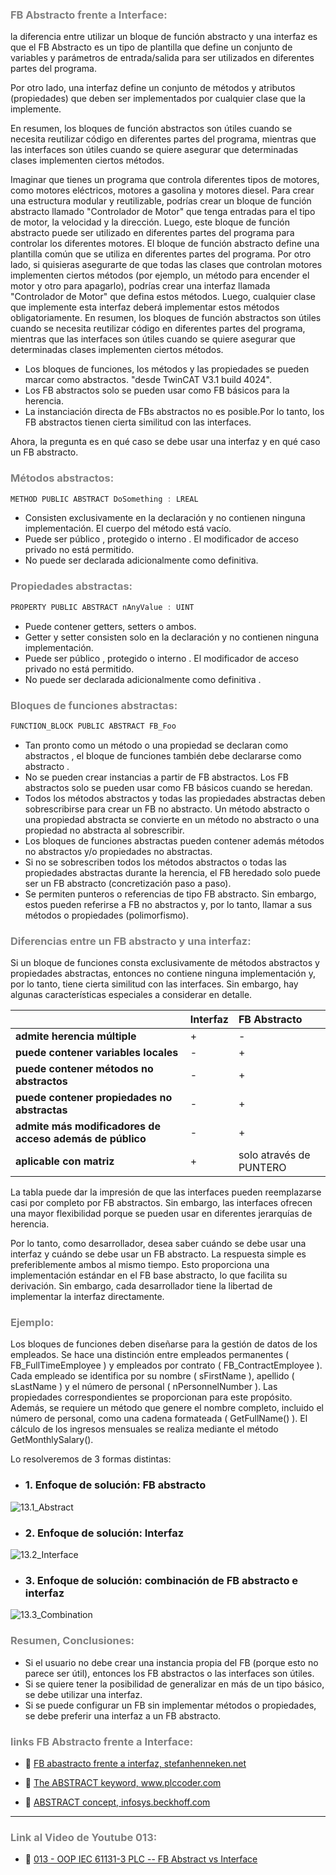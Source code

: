 ### <span style="color:grey"> FB Abstracto frente a Interface:</span>

la diferencia entre utilizar un bloque de función abstracto y una interfaz es que el FB Abstracto es un tipo de plantilla que define un conjunto de variables y parámetros de entrada/salida para ser utilizados en diferentes partes del programa. 

Por otro lado, una interfaz define un conjunto de métodos y atributos (propiedades) que deben ser implementados por cualquier clase que la implemente. 

En resumen, los bloques de función abstractos son útiles cuando se necesita reutilizar código en diferentes partes del programa, mientras que las interfaces son útiles cuando se quiere asegurar que determinadas clases implementen ciertos métodos.

Imaginar que tienes un programa que controla diferentes tipos de motores, como motores eléctricos, motores a gasolina y motores diesel. Para crear una estructura modular y reutilizable, podrías crear un bloque de función abstracto llamado "Controlador de Motor" que tenga entradas para el tipo de motor, la velocidad y la dirección. Luego, este bloque de función abstracto puede ser utilizado en diferentes partes del programa para controlar los diferentes motores. El bloque de función abstracto define una plantilla común que se utiliza en diferentes partes del programa. Por otro lado, si quisieras asegurarte de que todas las clases que controlan motores implementen ciertos métodos (por ejemplo, un método para encender el motor y otro para apagarlo), podrías crear una interfaz llamada "Controlador de Motor" que defina estos métodos. Luego, cualquier clase que implemente esta interfaz deberá implementar estos métodos obligatoriamente. En resumen, los bloques de función abstractos son útiles cuando se necesita reutilizar código en diferentes partes del programa, mientras que las interfaces son útiles cuando se quiere asegurar que determinadas clases implementen ciertos métodos.

- Los bloques de funciones, los métodos y las propiedades se pueden marcar como abstractos. "desde TwinCAT V3.1 build 4024".
- Los FB abstractos solo se pueden usar como FB básicos para la herencia.
- La instanciación directa de FBs abstractos no es posible.Por lo tanto, los FB abstractos tienen cierta similitud con las interfaces.

Ahora, la pregunta es en qué caso se debe usar una interfaz y en qué caso un FB abstracto.
### <span style="color:grey">Métodos abstractos:</span>
```javascript
METHOD PUBLIC ABSTRACT DoSomething : LREAL
```

- Consisten exclusivamente en la declaración y no contienen ninguna implementación. El cuerpo del método está vacío.
- Puede ser público , protegido o interno . El modificador de acceso privado no está permitido.
- No puede ser declarada adicionalmente como definitiva.
### <span style="color:grey">Propiedades abstractas:</span>
```javascript
PROPERTY PUBLIC ABSTRACT nAnyValue : UINT
```

- Puede contener getters, setters o ambos.
- Getter y setter consisten solo en la declaración y no contienen ninguna implementación.
- Puede ser público , protegido o interno . El modificador de acceso privado no está permitido.
- No puede ser declarada adicionalmente como definitiva .
### <span style="color:grey">Bloques de funciones abstractas:</span>
```javascript
FUNCTION_BLOCK PUBLIC ABSTRACT FB_Foo
```

- Tan pronto como un método o una propiedad se declaran como abstractos , el bloque de funciones también debe declararse como abstracto .
- No se pueden crear instancias a partir de FB abstractos. Los FB abstractos solo se pueden usar como FB básicos cuando se heredan.
- Todos los métodos abstractos y todas las propiedades abstractas deben sobrescribirse para crear un FB no abstracto. Un método abstracto o una propiedad abstracta se convierte en un método no abstracto o una propiedad no abstracta al sobrescribir.
- Los bloques de funciones abstractas pueden contener además métodos no abstractos y/o propiedades no abstractas.
- Si no se sobrescriben todos los métodos abstractos o todas las propiedades abstractas durante la herencia, el FB heredado solo puede ser un FB abstracto (concretización paso a paso).
- Se permiten punteros o referencias de tipo FB abstracto. Sin embargo, estos pueden referirse a FB no abstractos y, por lo tanto, llamar a sus métodos o propiedades (polimorfismo).
### <span style="color:grey">Diferencias entre un FB abstracto y una interfaz:</span>
Si un bloque de funciones consta exclusivamente de métodos abstractos y propiedades abstractas, entonces no contiene ninguna implementación y, por lo tanto, tiene cierta similitud con las interfaces. Sin embargo, hay algunas características especiales a considerar en detalle.

|  | **Interfaz**  | **FB Abstracto** |
|:------------- |:----------------| :-------------| 
| **admite herencia múltiple**         | + | - |
| **puede contener variables locales**       | - | + |
| **puede contener métodos no abstractos**          | - | + |
| **puede contener propiedades no abstractas**       | - | + |
| **admite más modificadores de acceso además de público**        | - | + | 
| **aplicable con matriz**      | + | solo através de PUNTERO |

La tabla puede dar la impresión de que las interfaces pueden reemplazarse casi por completo por FB abstractos. Sin embargo, las interfaces ofrecen una mayor flexibilidad porque se pueden usar en diferentes jerarquías de herencia.

Por lo tanto, como desarrollador, desea saber cuándo se debe usar una interfaz y cuándo se debe usar un FB abstracto. La respuesta simple es preferiblemente ambos al mismo tiempo. Esto proporciona una implementación estándar en el FB base abstracto, lo que facilita su derivación. Sin embargo, cada desarrollador tiene la libertad de implementar la interfaz directamente.
### <span style="color:grey">Ejemplo:</span>
Los bloques de funciones deben diseñarse para la gestión de datos de los empleados. Se hace una distinción entre empleados permanentes ( FB_FullTimeEmployee ) y empleados por contrato ( FB_ContractEmployee ). Cada empleado se identifica por su nombre ( sFirstName ), apellido ( sLastName ) y el número de personal ( nPersonnelNumber ). Las propiedades correspondientes se proporcionan para este propósito. Además, se requiere un método que genere el nombre completo, incluido el número de personal, como una cadena formateada ( GetFullName() ). El cálculo de los ingresos mensuales se realiza mediante el método GetMonthlySalary().

Lo resolveremos de 3 formas distintas:

- ### 1. Enfoque de solución: FB abstracto
![13.1_Abstract](../imagenes/13.1_Abstract.png)

- ### 2. Enfoque de solución: Interfaz
![13.2_Interface](../imagenes/13.2_Interface.png)

- ### 3. Enfoque de solución: combinación de FB abstracto e interfaz
![13.3_Combination](../imagenes/13.3_Combination.png)
### <span style="color:grey">Resumen, Conclusiones:</span>
- Si el usuario no debe crear una instancia propia del FB (porque esto no parece ser útil), entonces los FB abstractos o las interfaces son útiles.
- Si se quiere tener la posibilidad de generalizar en más de un tipo básico, se debe utilizar una interfaz.
- Si se puede configurar un FB sin implementar métodos o propiedades, se debe preferir una interfaz a un FB abstracto.
### <span style="color:grey">links FB Abstracto frente a Interface:</span>
- 🔗 [FB abastracto frente a interfaz, stefanhenneken.net](https://stefanhenneken.net/2020/12/13/iec-61131-3-abstract-fb-vs-interface/)

- 🔗 [The ABSTRACT keyword, www.plccoder.com ](https://www.plccoder.com/abstract/)

- 🔗 [ABSTRACT concept, infosys.beckhoff.com ](https://infosys.beckhoff.com/english.php?content=../content/1033/tc3_plc_intro/6413748235.html&id=)

***
### <span style="color:grey">Link al Video de Youtube 013:</span>
- 🔗 [013 - OOP IEC 61131-3 PLC -- FB Abstract vs Interface](https://youtu.be/b-KRLmblh6g)
